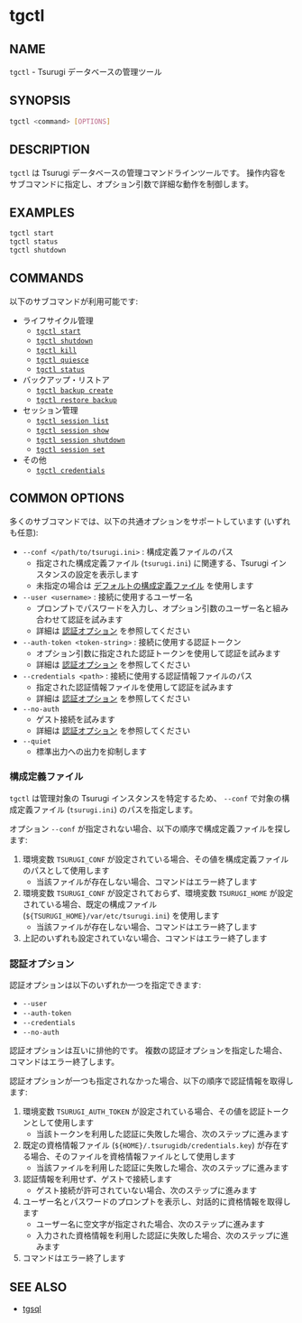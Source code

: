 # tgctl

## NAME

`tgctl` - Tsurugi データベースの管理ツール

## SYNOPSIS

```sh
tgctl <command> [OPTIONS]
```

## DESCRIPTION

`tgctl` は Tsurugi データベースの管理コマンドラインツールです。
操作内容をサブコマンドに指定し、オプション引数で詳細な動作を制御します。

## EXAMPLES

```sh
tgctl start
tgctl status
tgctl shutdown
```

## COMMANDS

以下のサブコマンドが利用可能です:

* ライフサイクル管理
  * [`tgctl start`](./tgctl-start_ja.md)
  * [`tgctl shutdown`](./tgctl-shutdown_ja.md)
  * [`tgctl kill`](./tgctl-kill_ja.md)
  * [`tgctl quiesce`](./tgctl-quiesce_ja.md)
  * [`tgctl status`](./tgctl-status_ja.md)
* バックアップ・リストア
  * [`tgctl backup create`](./tgctl-backup-create_ja.md)
  * [`tgctl restore backup`](./tgctl-restore-backup_ja.md)
* セッション管理
  * [`tgctl session list`](./tgctl-session-list_ja.md)
  * [`tgctl session show`](./tgctl-session-show_ja.md)
  * [`tgctl session shutdown`](./tgctl-session-shutdown_ja.md)
  * [`tgctl session set`](./tgctl-session-set_ja.md)
* その他
  * [`tgctl credentials`](./tgctl-credentials_ja.md)

<!--
* データベースメトリクス
  * `tgctl dbstats show`
  * `tgctl dbstats list`
* Altimeter ロガー制御
  * tgctl altimeter
-->

## COMMON OPTIONS

多くのサブコマンドでは、以下の共通オプションをサポートしています (いずれも任意):

* `--conf </path/to/tsurugi.ini>` : 構成定義ファイルのパス
  * 指定された構成定義ファイル (`tsurugi.ini`) に関連する、Tsurugi インスタンスの設定を表示します
  * 未指定の場合は [デフォルトの構成定義ファイル](#構成定義ファイル) を使用します
* `--user <username>` : 接続に使用するユーザー名
  * プロンプトでパスワードを入力し、オプション引数のユーザー名と組み合わせて認証を試みます
  * 詳細は [認証オプション](#認証オプション) を参照してください
* `--auth-token <token-string>` : 接続に使用する認証トークン
  * オプション引数に指定された認証トークンを使用して認証を試みます
  * 詳細は [認証オプション](#認証オプション) を参照してください
* `--credentials <path>` : 接続に使用する認証情報ファイルのパス
  * 指定された認証情報ファイルを使用して認証を試みます
  * 詳細は [認証オプション](#認証オプション) を参照してください
* `--no-auth`
  * ゲスト接続を試みます
  * 詳細は [認証オプション](#認証オプション) を参照してください
* `--quiet`
  * 標準出力への出力を抑制します

### 構成定義ファイル

`tgctl` は管理対象の Tsurugi インスタンスを特定するため、 `--conf` で対象の構成定義ファイル (`tsurugi.ini`) のパスを指定します。

オプション `--conf` が指定されない場合、以下の順序で構成定義ファイルを探します:

1. 環境変数 `TSURUGI_CONF` が設定されている場合、その値を構成定義ファイルのパスとして使用します
   * 当該ファイルが存在しない場合、コマンドはエラー終了します
2. 環境変数 `TSURUGI_CONF` が設定されておらず、環境変数 `TSURUGI_HOME` が設定されている場合、既定の構成ファイル (`${TSURUGI_HOME}/var/etc/tsurugi.ini`) を使用します
   * 当該ファイルが存在しない場合、コマンドはエラー終了します
3. 上記のいずれも設定されていない場合、コマンドはエラー終了します

### 認証オプション

認証オプションは以下のいずれか一つを指定できます:

* `--user`
* `--auth-token`
* `--credentials`
* `--no-auth`

認証オプションは互いに排他的です。
複数の認証オプションを指定した場合、コマンドはエラー終了します。

認証オプションが一つも指定されなかった場合、以下の順序で認証情報を取得します:

1. 環境変数 `TSURUGI_AUTH_TOKEN` が設定されている場合、その値を認証トークンとして使用します
   * 当該トークンを利用した認証に失敗した場合、次のステップに進みます
2. 既定の資格情報ファイル (`${HOME}/.tsurugidb/credentials.key`) が存在する場合、そのファイルを資格情報ファイルとして使用します
   * 当該ファイルを利用した認証に失敗した場合、次のステップに進みます
3. 認証情報を利用せず、ゲストで接続します
   * ゲスト接続が許可されていない場合、次のステップに進みます
4. ユーザー名とパスワードのプロンプトを表示し、対話的に資格情報を取得します
   * ユーザー名に空文字が指定された場合、次のステップに進みます
   * 入力された資格情報を利用した認証に失敗した場合、次のステップに進みます
5. コマンドはエラー終了します

## SEE ALSO

* [tgsql](./tgsql_ja.md)
